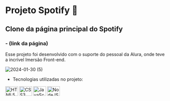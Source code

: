 # Projeto Spotify :rocket:

## Clone da página principal do Spotify 

### - (link da página)

Esse projeto foi desenvolvido com o suporte do pessoal da Alura, onde teve a incrível Imersão Front-end.


![2024-01-30 (5)](https://github.com/RenanCiarlo/Projeto-Spotify/assets/121067503/f1701a58-66db-4719-902a-dfd9349dd9f2)

- Tecnologias utilizadas no projeto:
<div style="display: inline_block">
<img align="center" alt="HTML5" height="30" width="40" src="https://cdn.jsdelivr.net/gh/devicons/devicon/icons/html5/html5-original.svg"/>
<img align="center" alt="CSS3" height="30"width="40" src="https://cdn.jsdelivr.net/gh/devicons/devicon/icons/css3/css3-original.svg"/>
<img align="center"alt="JavaScript" height="30" width="40" src="https://cdn.jsdelivr.net/gh/devicons/devicon/icons/javascript/javascript-original.svg"/>
<img align="center"alt="NodeJS" height="30" width="40" src="https://cdn.jsdelivr.net/gh/devicons/devicon/icons/nodejs/nodejs-original.svg"/>
          
          
